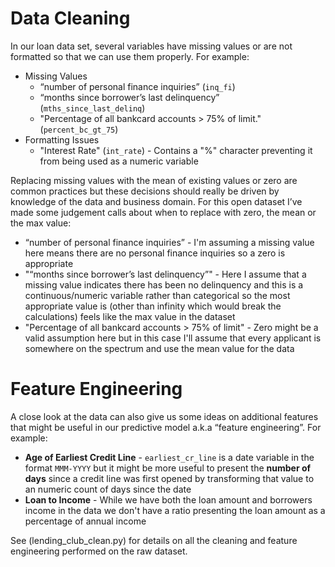 # Data Cleaning
In our loan data set, several variables have missing values or are not formatted so that we can use them properly.  For example:

* Missing Values
    * “number of personal finance inquiries” (`inq_fi`)
    * “months since borrower’s last delinquency” (`mths_since_last_delinq`)
    * "Percentage of all bankcard accounts > 75% of limit." (`percent_bc_gt_75`) 
* Formatting Issues
    * "Interest Rate" (`int_rate`) - Contains a "%" character preventing it from being used as a numeric variable

Replacing missing values with the mean of existing values or zero are common practices but these decisions should really be driven by knowledge of the data and business domain.  For this open dataset I’ve made some judgement calls about when to replace with zero, the mean or the max value:
* “number of personal finance inquiries” - I'm assuming a missing value here means there are no personal finance inquiries so a zero is appropriate
*  "“months since borrower’s last delinquency”" - Here I assume that a missing value indicates there has been no delinquency and this is a continuous/numeric variable rather than categorical so the most appropriate value is (other than infinity which would break the calculations) feels like the max value in the dataset
* "Percentage of all bankcard accounts > 75% of limit" - Zero might be a valid assumption here but in this case I'll assume that every applicant is somewhere on the spectrum and use the mean value for the data


# Feature Engineering
A close look at the data can also give us some ideas on additional features that might be useful in our predictive model a.k.a “feature engineering”.  For example:
* **Age of Earliest Credit Line** - `earliest_cr_line` is a date variable in the format `MMM-YYYY` but it might be more useful to present the **number of days** since a credit line was first opened by transforming that value to an numeric count of days since the date
* **Loan to Income** - While we have both the loan amount and borrowers income in the data we don't have a ratio presenting the loan amount as a percentage of annual income

See (lending_club_clean.py) for details on all the cleaning and feature engineering performed on the raw dataset.
